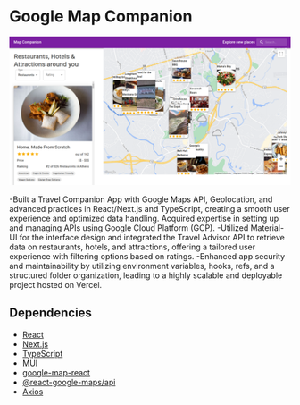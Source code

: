 # Google Map Companion

![Travel Companion App](https://github.com/neil2124/travel_companion/blob/main/assets/demo_image.png)


-Built a Travel Companion App with Google Maps API, Geolocation, and advanced practices in React/Next.js and TypeScript, creating a smooth user experience and optimized data handling. Acquired expertise in setting up and managing APIs using Google Cloud Platform (GCP).
-Utilized Material-UI for the interface design and integrated the Travel Advisor API to retrieve data on restaurants, hotels, and attractions, offering a tailored user experience with filtering options based on ratings.
-Enhanced app security and maintainability by utilizing environment variables, hooks, refs, and a structured folder organization, leading to a highly scalable and deployable project hosted on Vercel.


## Dependencies
- [React](https://reactjs.org/)
- [Next.js](https://nextjs.org/)
- [TypeScript](https://www.typescriptlang.org/)
- [MUI](https://mui.com/)
- [google-map-react](https://github.com/google-map-react/google-map-react)
- [@react-google-maps/api](https://react-google-maps-api-docs.netlify.app/)
- [Axios](https://axios-http.com/docs/intro)





